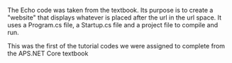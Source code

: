 The Echo code was taken from the textbook.
Its purpose is to create a "website" that displays whatever is placed after the url in the url space. It uses a Program.cs file, a Startup.cs file and a project file to compile and run.

This was the first of the tutorial codes we were assigned to complete from the APS.NET Core textbook

